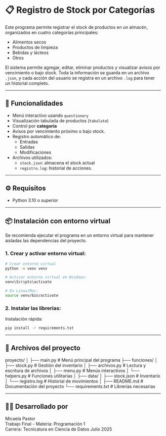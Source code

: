 # 📋 Registro de Stock por Categorías

Este programa permite registrar el stock de productos en un almacén, organizados en cuatro categorías principales:

- Alimentos secos
- Productos de limpieza
- Bebidas y lácteos
- Otros

El sistema permite agregar, editar, eliminar productos y visualizar avisos por vencimiento o bajo stock. Toda la información se guarda en un archivo `.json`, y cada acción del usuario se registra en un archivo `.log` para tener un historial completo.

---

## 🚀 Funcionalidades

- Menú interactivo usando `questionary`
- Visualización tabulada de productos (`tabulate`)
- Control por **categoría**
- Avisos por vencimiento próximo o bajo stock.
- Registro automático de:
  - Entradas
  - Salidas
  - Modificaciones
- Archivos utilizados:
  - `stock.json`: almacena el stock actual
  - `registro.log`: historial de acciones.

---

## ⚙️ Requisitos

- Python 3.10 o superior

---

## 📦 Instalación con entorno virtual

Se recomienda ejecutar el programa en un entorno virtual para mantener aisladas las dependencias del proyecto.

### 1. Crear y activar entorno virtual:

```bash
# Crear entorno virtual
python -m venv venv

# Activar entorno virtual en Windows:
venv\Scripts\activate

# En Linux/Mac:
source venv/bin/activate
```

### 2. Instalar las librerias:

Instalación rápida:

```bash
pip install -r requirements.txt
```
---

## 📁 Archivos del proyecto

proyecto/
│
├── main.py               # Menú principal del programa
├── funciones/
│   ├── stock.py          # Gestión del inventario
│   ├── archivos.py       # Lectura y escritura de archivos
│   ├── menu.py           # Menús interactivos
│   └── helpers.py        # Funciones utilitarias
│
├── data/
│   ├── stock.json        # Inventario
│   └── registro.log      # Historial de movimientos
│
├── README.md             # Documentación del proyecto
└── requirements.txt      # Librerías necesarias

---

## 👩‍💻 Desarrollado por

Micaela Pastor  
Trabajo Final - Materia: Programación 1  
Carrera: Tecnicatura en Ciencia de Datos Julio 2025